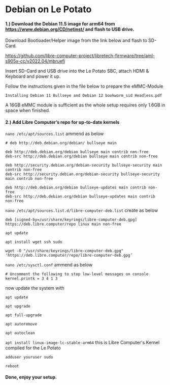# Debian on Le Potato

#### 1.)  Download the Debian 11.5 image for arm64 from https://www.debian.org/CD/netinst/ and flash to USB drive.

Download Bootloader/Helper image from the link below and flash to SD-Card.

https://github.com/libre-computer-project/libretech-firmware/tree/aml-s905x-cc/v2022.04/mbruefi

Insert SD-Card and USB drive into the Le Potato SBC, attach HDMI & Keyboard and power it up.

Follow the instructions given in the file below to prepare the eMMC-Module

`Installing Debian 11 Bullseye and Debian 12 bookworm_sid Headless.pdf`

A 16GB eMMC module is sufficient as the whole setup requires only 1.6GB in space when finished.

#### 2.)  Add Libre Computer’s repo for up-to-date kernels

`nano /etc/apt/sources.list`  ammend as below

    # deb http://deb.debian.org/debian/ bullseye main
    
    deb http://deb.debian.org/debian bullseye main contrib non-free
    deb-src http://deb.debian.org/debian bullseye main contrib non-free
    
    deb http://security.debian.org/debian-security bullseye-security main contrib non-free
    deb-src http://security.debian.org/debian-security bullseye-security main contrib non-free
    
    deb http://deb.debian.org/debian bullseye-updates main contrib non-free
    deb-src http://deb.debian.org/debian bullseye-updates main contrib non-free

`nano /etc/apt/sources.list.d/libre-computer-deb.list`  create as below

    deb [signed-by=/usr/share/keyrings/libre-computer-deb.gpg] https://deb.libre.computer/repo linux main non-free

`apt update`

`apt install wget ssh sudo`

`wget -O "/usr/share/keyrings/libre-computer-deb.gpg" 'https://deb.libre.computer/repo/libre-computer-deb.gpg’`

`nano /etc/sysctl.conf` ammend as below

    # Uncomment the following to stop low-level messages on console
    kernel.printk = 3 4 1 3

now update the system with

`apt update`

`apt upgrade`

`apt full-upgrade`

`apt autoremove`

`apt autoclean`

`apt install linux-image-lc-stable-arm64` this is Libre Computer's Kernel compiled for the Le Potato

`adduser youruser sudo`

`reboot`

#### Done, enjoy your setup.
